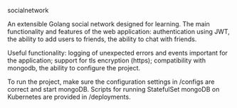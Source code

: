 socialnetwork

An extensible Golang social network designed for learning. The main functionality and features of the web application: authentication using JWT, the ability to add users to friends, the ability to chat with friends.

Useful functionality: 
logging of unexpected errors and events important for the application;
support for tls encryption (https);
compatibility with mongodb, the ability to configure the project.

To run the project, make sure the configuration settings in /configs are correct and start mongoDB. Scripts for running StatefulSet mongoDB on Kubernetes are provided in /deployments.
